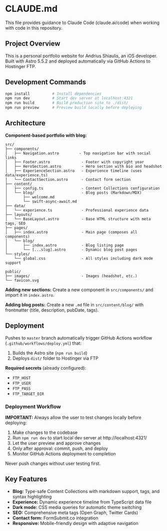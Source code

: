# CLAUDE.md

This file provides guidance to Claude Code (claude.ai/code) when working with code in this repository.

## Project Overview

This is a personal portfolio website for Andrius Shiaulis, an iOS developer. Built with Astro 5.5.2 and deployed automatically via GitHub Actions to Hostinger FTP.

## Development Commands

```bash
npm install          # Install dependencies
npm run dev          # Start dev server at localhost:4321
npm run build        # Build production site to ./dist/
npm run preview      # Preview build locally before deploying
```

## Architecture

**Component-based portfolio with blog:**

```
src/
├── components/
│   ├── Navigation.astro         - Top navigation bar with social links
│   ├── Footer.astro              - Footer with copyright year
│   ├── HeroSection.astro         - Hero section with bio and headshot
│   ├── ExperienceSection.astro   - Experience timeline (uses data/experience.ts)
│   └── ContactSection.astro      - Contact form section
├── content/
│   ├── config.ts                 - Content Collections configuration
│   └── blog/                     - Blog posts (Markdown/MDX)
│       ├── welcome.md
│       └── swift-async-await.md
├── data/
│   └── experience.ts             - Professional experience data
├── layouts/
│   └── BaseLayout.astro          - Base HTML structure with meta tags, SEO
├── pages/
│   ├── index.astro               - Main page (composes all components)
│   └── blog/
│       ├── index.astro           - Blog listing page
│       └── [...slug].astro       - Dynamic blog post pages
└── styles/
    └── global.css                - All styles including dark mode support

public/
├── images/                       - Images (headshot, etc.)
└── favicon.svg
```

**Adding new sections:** Create a new component in `src/components/` and import it in `index.astro`.

**Adding blog posts:** Create a new `.md` file in `src/content/blog/` with frontmatter (title, description, pubDate, tags).

## Deployment

Pushes to `master` branch automatically trigger GitHub Actions workflow (`.github/workflows/deploy.yml`) that:
1. Builds the Astro site (`npm run build`)
2. Deploys `dist/` folder to Hostinger via FTP

**Required secrets** (already configured):
- `FTP_HOST`
- `FTP_USER`
- `FTP_PASS`
- `FTP_TARGET_DIR`

### Deployment Workflow

**IMPORTANT:** Always allow the user to test changes locally before deploying:

1. Make changes to the codebase
2. Run `npm run dev` to start local dev server at http://localhost:4321/
3. Let the user preview and approve changes
4. Only after approval: commit, push, and deploy
5. Monitor GitHub Actions deployment to completion

Never push changes without user testing first.

## Key Features

- **Blog:** Type-safe Content Collections with markdown support, tags, and syntax highlighting
- **Experience:** Dynamic experience timeline from TypeScript data file
- **Dark mode:** CSS media queries for automatic theme switching
- **SEO:** Comprehensive meta tags (Open Graph, Twitter Cards)
- **Contact form:** FormSubmit.co integration
- **Responsive:** Mobile-friendly design with adaptive navigation
